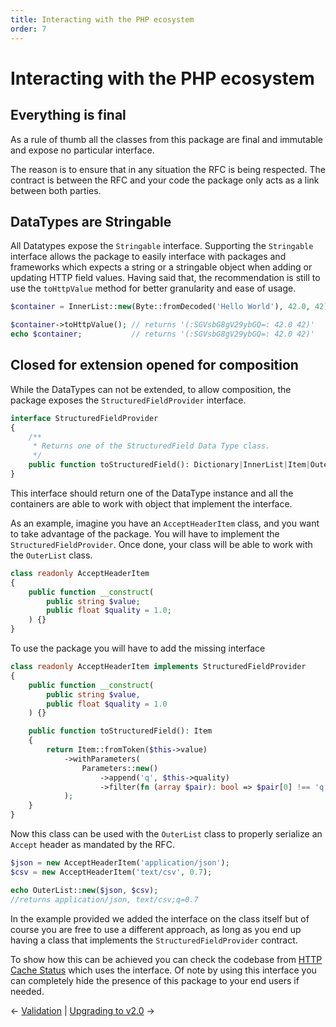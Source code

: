 ```yaml
---
title: Interacting with the PHP ecosystem
order: 7
---
```


# Interacting with the PHP ecosystem

## Everything is final

As a rule of thumb all the classes from this package are final and immutable and
expose no particular interface.

The reason is to ensure that in any situation the RFC is being respected. The contract
is between the RFC and your code the package only acts as a link between both parties.

## DataTypes are Stringable

All Datatypes expose the `Stringable` interface. Supporting the `Stringable`
interface allows the package to easily interface with packages and frameworks
which expects a string or a stringable object when adding or updating
HTTP field values. Having said that, the recommendation is still to use
the `toHttpValue` method for better granularity and ease of usage.

```php
$container = InnerList::new(Byte::fromDecoded('Hello World'), 42.0, 42);

$container->toHttpValue(); // returns '(:SGVsbG8gV29ybGQ=: 42.0 42)'
echo $container;           // returns '(:SGVsbG8gV29ybGQ=: 42.0 42)' 
```

## Closed for extension opened for composition

While the DataTypes can not be extended, to allow composition, the package exposes
the `StructuredFieldProvider` interface.

```php
interface StructuredFieldProvider
{
    /**
     * Returns one of the StructuredField Data Type class.
     */
    public function toStructuredField(): Dictionary|InnerList|Item|OuterList|Parameters;
}
```

This interface should return one of the DataType instance and all the containers are able to work
with object that implement the interface.

As an example, imagine you have an `AcceptHeaderItem` class, and you want to take advantage of the package.
You will have to implement the `StructuredFieldProvider`. Once done, your class will be able to
work with the `OuterList` class.

```php
class readonly AcceptHeaderItem
{
    public function __construct(
        public string $value;
        public float $quality = 1.0;
    ) {}
}
```

To use the package you will have to add the missing interface

```php
class readonly AcceptHeaderItem implements StructuredFieldProvider
{
    public function __construct(
        public string $value,
        public float $quality = 1.0
    ) {}

    public function toStructuredField(): Item
    {
        return Item::fromToken($this->value)
            ->withParameters(
                Parameters::new()
                    ->append('q', $this->quality)
                    ->filter(fn (array $pair): bool => $pair[0] !== 'q' || 1.0 !== $pair[1]->value())
            );
    }
}
```

Now this class can be used with the `OuterList` class to properly serialize an `Accept` header
as mandated by the RFC.

```php
$json = new AcceptHeaderItem('application/json');
$csv = new AcceptHeaderItem('text/csv', 0.7);

echo OuterList::new($json, $csv);
//returns application/json, text/csv;q=0.7
```

In the example provided we added the interface on the class itself but of course you are free to use
a different approach, as long as you end up having a class that implements the `StructuredFieldProvider`
contract.

To show how this can be achieved you can check the codebase from [HTTP Cache Status](https://github.com/bakame-php/http-cache-status)
which uses the interface. Of note by using this interface you can completely hide the presence of 
this package to your end users if needed.

&larr; [Validation](validation.md)  | [Upgrading to v2.0](migration.md) &rarr;

